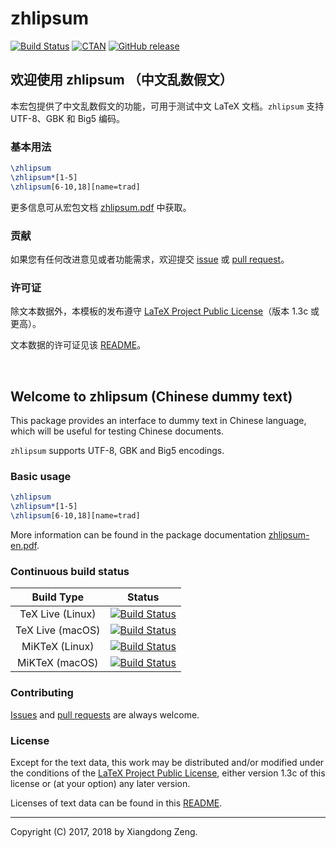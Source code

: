 # zhlipsum

[![Build Status](https://img.shields.io/travis/Stone-Zeng/zhlipsum.svg)](#build-status)
[![CTAN](https://img.shields.io/ctan/v/zhlipsum.svg)](https://www.ctan.org/pkg/zhlipsum)
[![GitHub release](https://img.shields.io/github/release/Stone-Zeng/zhlipsum/all.svg)](https://github.com/Stone-Zeng/zhlipsum/releases/latest)

## 欢迎使用 zhlipsum （中文乱数假文）

本宏包提供了中文乱数假文的功能，可用于测试中文 LaTeX 文档。`zhlipsum` 支持 UTF-8、GBK 和 Big5 编码。

### 基本用法

```latex
\zhlipsum
\zhlipsum*[1-5]
\zhlipsum[6-10,18][name=trad]
```

更多信息可从宏包文档 [zhlipsum.pdf](http://mirror.ctan.org/macros/latex/contrib/zhlipsum/zhlipsum.pdf) 中获取。

### 贡献

如果您有任何改进意见或者功能需求，欢迎提交 [issue](https://github.com/Stone-Zeng/zhlipsum/issues) 或 [pull request](https://github.com/Stone-Zeng/zhlipsum/pulls)。

### 许可证

除文本数据外，本模板的发布遵守 [LaTeX Project Public License](http://www.latex-project.org/lppl.txt)（版本 1.3c 或更高）。

文本数据的许可证见该 [README](https://github.com/Stone-Zeng/zhlipsum/blob/master/data/README.md)。

<br>

## Welcome to zhlipsum (Chinese dummy text)

This package provides an interface to dummy text in Chinese language, which will be useful for testing Chinese documents.

`zhlipsum` supports UTF-8, GBK and Big5 encodings.

### Basic usage

```latex
\zhlipsum
\zhlipsum*[1-5]
\zhlipsum[6-10,18][name=trad]
```

More information can be found in the package documentation [zhlipsum-en.pdf](http://mirror.ctan.org/macros/latex/contrib/zhlipsum/zhlipsum-en.pdf).

### Continuous build status

| Build Type | Status |
| :--------: | :----: |
| TeX Live (Linux) | [![Build Status][1]][travis] |
| TeX Live (macOS) | [![Build Status][2]][travis] |
| MiKTeX (Linux)   | [![Build Status][3]][travis] |
| MiKTeX (macOS)   | [![Build Status][4]][travis] |

[1]: https://travis-matrix-badges.herokuapp.com/repos/Stone-Zeng/zhlipsum/branches/master/1
[2]: https://travis-matrix-badges.herokuapp.com/repos/Stone-Zeng/zhlipsum/branches/master/2
[3]: https://travis-matrix-badges.herokuapp.com/repos/Stone-Zeng/zhlipsum/branches/master/3
[4]: https://travis-matrix-badges.herokuapp.com/repos/Stone-Zeng/zhlipsum/branches/master/4
[travis]: https://travis-ci.org/Stone-Zeng/zhlipsum

### Contributing

[Issues](https://github.com/Stone-Zeng/zhlipsum/issues) and [pull requests](https://github.com/Stone-Zeng/zhlipsum/pulls) are always welcome.

### License

Except for the text data, this work may be distributed and/or modified under the conditions of the [LaTeX Project Public License](http://www.latex-project.org/lppl.txt), either version 1.3c of this license or (at your option) any later version.

Licenses of text data can be found in this [README](https://github.com/Stone-Zeng/zhlipsum/blob/master/data/README.md).

-----

Copyright (C) 2017, 2018 by Xiangdong Zeng.
